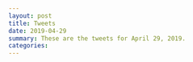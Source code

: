```yaml
---
layout: post
title: Tweets
date: 2019-04-29
summary: These are the tweets for April 29, 2019.
categories:
---
```


